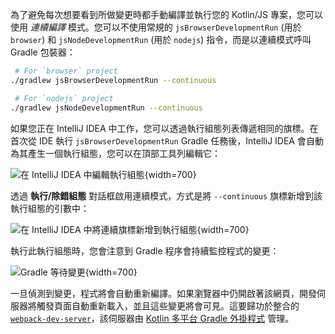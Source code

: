 [//]: # (title: 開發伺服器和連續編譯)

為了避免每次想要看到所做變更時都手動編譯並執行您的 Kotlin/JS 專案，您可以使用 _連續編譯_ 模式。您可以不使用常規的 `jsBrowserDevelopmentRun` (用於 `browser`) 和 `jsNodeDevelopmentRun` (用於 `nodejs`) 指令，而是以連續模式呼叫 Gradle 包裝器：

```bash
 # For `browser` project
./gradlew jsBrowserDevelopmentRun --continuous

 # For `nodejs` project
./gradlew jsNodeDevelopmentRun --continuous
```

如果您正在 IntelliJ IDEA 中工作，您可以透過執行組態列表傳遞相同的旗標。在首次從 IDE 執行 `jsBrowserDevelopmentRun` Gradle 任務後，IntelliJ IDEA 會自動為其產生一個執行組態，您可以在頂部工具列編輯它：

![在 IntelliJ IDEA 中編輯執行組態](edit-configurations.png){width=700}

透過 **執行/除錯組態** 對話框啟用連續模式，方式是將 `--continuous` 旗標新增到該執行組態的引數中：

![在 IntelliJ IDEA 中將連續旗標新增到執行組態](run-debug-configurations.png){width=700}

執行此執行組態時，您會注意到 Gradle 程序會持續監控程式的變更：

![Gradle 等待變更](waiting-for-changes.png){width=700}

一旦偵測到變更，程式將會自動重新編譯。如果瀏覽器中仍開啟著該網頁，開發伺服器將觸發頁面自動重新載入，並且這些變更將會可見。這要歸功於整合的 [`webpack-dev-server`](https://webpack.js.org/configuration/dev-server/)，該伺服器由 [Kotlin 多平台 Gradle 外掛程式](https://www.jetbrains.com/help/kotlin-multiplatform-dev/multiplatform-dsl-reference.html) 管理。
